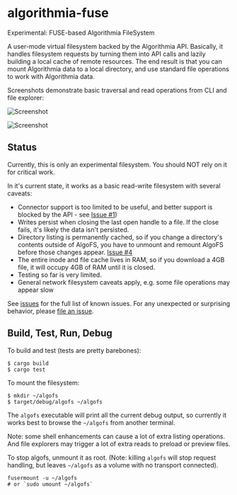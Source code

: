 # algorithmia-fuse
Experimental: FUSE-based Algorithmia FileSystem

A user-mode virtual filesystem backed by the Algorithmia API. Basically, it handles filesystem requests by turning them into API calls and lazily building a local cache of remote resources. The end result is that you can mount Algorithmia data to a local directory, and use standard file operations to work with Algorithmia data.

Screenshots demonstrate basic traversal and read operations from CLI and file explorer:

![Screenshot](https://dl.dropboxusercontent.com/u/39033486/Algorithmia/algofs-walk-and-grep.png)

![Screenshot](https://dl.dropboxusercontent.com/u/39033486/Algorithmia/algofs-reading-files.png)

## Status

Currently, this is only an experimental filesystem. You should NOT rely on it for critical work.

In it's current state, it works as a basic read-write filesystem with several caveats:

- Connector support is too limited to be useful, and better support is blocked by the API - see [Issue #1](../../issues/1))
- Writes persist when closing the last open handle to a file. If the close fails, it's likely the data isn't persisted.
- Directory listing is permanently cached, so if you change a directory's contents outside of AlgoFS, you have to unmount and remount AlgoFS before those changes appear. [Issue #4](../../issues/4)
- The entire inode and file cache lives in RAM, so if you download a 4GB file, it will occupy 4GB of RAM until it is closed.
- Testing so far is very limited.
- General network filesystem caveats apply, e.g. some file operations may appear slow

See [issues](../../issues) for the full list of known issues. For any unexpected or surprising behavior,
please [file an issue](https://github.com/anowell/algorithmia-fuse/issues/new).


## Build, Test, Run, Debug

To build and test (tests are pretty barebones):
```
$ cargo build
$ cargo test
```

To mount the filesystem:
```
$ mkdir ~/algofs
$ target/debug/algofs ~/algofs
```

The `algofs` executable will print all the current debug output,
so currently it works best to browse the `~/algofs` from another terminal.

Note: some shell enhancements can cause a lot of extra listing operations.
And file explorers may trigger a lot of extra reads to preload or preview files.

To stop algofs, unmount it as root. (Note: killing `algofs` will stop request handling, but leaves `~/algofs` as a volume with no transport connected).
```
fusermount -u ~/algofs
# or `sudo umount ~/algofs`
```

